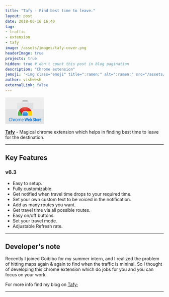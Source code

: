 ```yaml
---
title: "Tafy - Find best time to leave."
layout: post
date: 2018-06-16 16:40
tag: 
- traffic
- extension
- tafy
image: /assets/images/tafy-cover.png
headerImage: true
projects: true
hidden: true # don't count this post in blog pagination
description: "Chrome extension"
jemoji: '<img class="emoji" title=":ramen:" alt=":ramen:" src="/assets/images/leave.png" height="20" width="20" align="absmiddle">'
author: vishwesh
externalLink: false
---
```


<a href="http://bit.ly/tafy" target="_blank" align="center">
  <img width="122.5" height="84" border="0"  src="/assets/images/chromewebstore.jpg"/>
</a>

[**Tafy**](http://bit.ly/tafy) - Magical chrome extension which helps in finding best time to leave for the destination.

---

## Key Features

### v6.3

- Easy to setup.
- Fully customizable.
- Get notified when travel time drops to your required time.
- Set your own custom text to be voiced in the notification.
- Add as many routes you want.
- Get travel time via all possible routes.
- Easy on/off buttons.
- Set your travel mode.
- Adjustable Refresh rate.

---

## Developer's note

Recently I joined Goibibo for my summer intern, and I realized the problem of hitting maps again & again to find when the traffic is mininal. So I thought of developing this chrome extension which do jobs for you and you can focus on your work.

For more info find my blog on [Tafy](https://jainkuniya.github.io/tafy-find-best-time-to-leave/);

---
